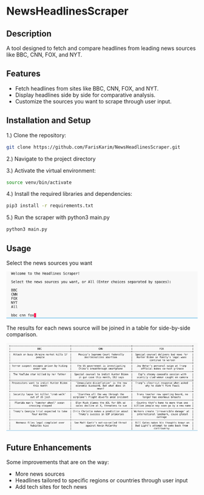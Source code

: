 # NewsHeadlinesScraper

## Description

A tool designed to fetch and compare headlines from leading news sources like BBC, CNN, FOX, and NYT. 


## Features
- Fetch headlines from sites like BBC, CNN, FOX, and NYT.
- Display headlines side by side for comparative analysis.
- Customize the sources you want to scrape through user input.


## Installation and Setup

1.) Clone the repository:
   ```bash
   git clone https://github.com/FarisKarim/NewsHeadlinesScraper.git
   ```
2.) Navigate to the project directory

3.) Activate the virtual environment:
   ```bash
   source venv/bin/activate
   ```

4.) Install the required libraries and dependencies:
   ```bash
   pip3 install -r requirements.txt
   ```

5.) Run the scraper with python3 main.py
   ```bash
   python3 main.py
   ```

## Usage

Select the news sources you want

![Search Image](./images/search.png)

The results for each news source will be joined in a table for side-by-side comparison.

![Results Image](./images/results.png)



## Future Enhancements
Some improvements that are on the way:

- More news sources
- Headlines tailored to specific regions or countries through user input
- Add tech sites for tech news


